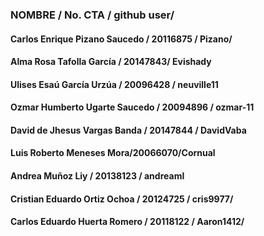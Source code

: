 ### NOMBRE / No. CTA / github user/
#### Carlos Enrique Pizano Saucedo / 20116875 / Pizano/
#### Alma Rosa Tafolla García / 20147843/ Evishady
#### Ulises Esaú García Urzúa / 20096428 / neuville11
#### Ozmar Humberto Ugarte Saucedo / 20094896 / ozmar-11
#### David de Jhesus Vargas Banda / 20147844 / DavidVaba
#### Luis Roberto Meneses Mora/20066070/Cornual
#### Andrea Muñoz Liy / 20138123 / andreaml
#### Cristian Eduardo Ortiz Ochoa / 20124725 / cris9977/
#### Carlos Eduardo Huerta Romero / 20118122 / Aaron1412/
